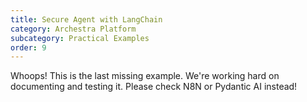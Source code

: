 ```yaml
---
title: Secure Agent with LangChain
category: Archestra Platform
subcategory: Practical Examples
order: 9
---
```


Whoops! This is the last missing example. We're working hard on documenting and testing it. Please check N8N or Pydantic AI instead!
